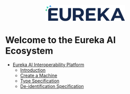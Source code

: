 <p align="center">
  <img src="./images/eai-logo.png" width="50%" />
</p>

# Welcome to the Eureka AI Ecosystem

- [Eureka AI Interoperability Platform](./platform)
  - [Introduction](./platform/README.md)
  - [Create a Machine](./platform/docs/walkthrough.md)
  - [Type Specification](./platform/docs/types.md)
  - [De-identification Specification](./platform/docs/EurekaAI_de-id_specification.pdf)
